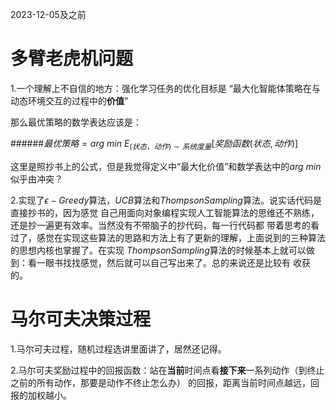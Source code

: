 2023-12-05及之前

多臂老虎机问题
=

1.一个理解上不自信的地方：强化学习任务的优化目标是  “最大化智能体策略在与动态环境交互的过程中的**价值**”

那么最优策略的数学表达应该是：

######$最优策略=arg~min \ E_{(状态，动作)\sim 系统度量}[奖励函数(状态, 动作)]$

这里是照抄书上的公式，但是我觉得定义中“最大化价值”和数学表达中的$arg \ min$似乎由冲突？

2.实现了$\epsilon-Greedy$算法，$UCB$算法和$Thompson Sampling$算法。说实话代码是直接抄书的，因为感觉
自己用面向对象编程实现人工智能算法的思维还不熟练，还是抄一遍更有效率。当然没有不带脑子的抄代码，每一行代码都
带着思考的看过了，感觉在实现这些算法的思路和方法上有了更新的理解，上面说到的三种算法的思想内核也掌握了。在实现
$Thompson Sampling$算法的时候基本上就可以做到：看一眼书找找感觉，然后就可以自己写出来了。总的来说还是比较有
收获的。


马尔可夫决策过程
=
1.马尔可夫过程，随机过程选讲里面讲了，居然还记得。

2.马尔可夫奖励过程中的回报函数：站在**当前**时间点看**接下来**一系列动作（到终止之前的所有动作，那要是动作不终止怎么办）
的回报，距离当前时间点越远，回报的加权越小。


